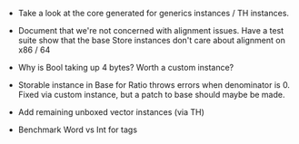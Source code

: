 * Take a look at the core generated for generics instances / TH instances.

* Document that we're not concerned with alignment issues. Have a test suite
  show that the base Store instances don't care about alignment on x86 / 64

* Why is Bool taking up 4 bytes?  Worth a custom instance?

* Storable instance in Base for Ratio throws errors when denominator is 0.
  Fixed via custom instance, but a patch to base should maybe be made.

* Add remaining unboxed vector instances (via TH)

* Benchmark Word vs Int for tags

